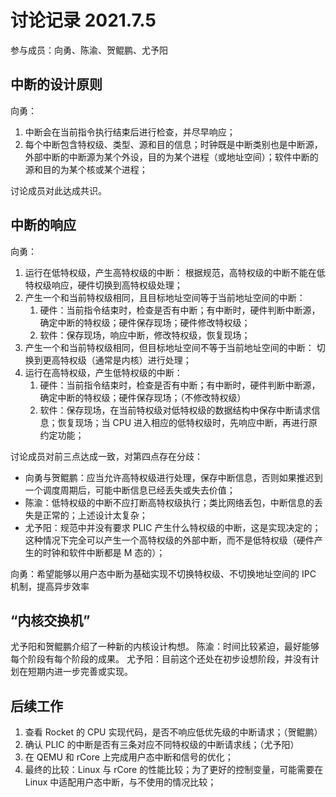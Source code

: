 # 讨论记录 2021.7.5

参与成员：向勇、陈渝、贺鲲鹏、尤予阳

## 中断的设计原则

向勇：

1. 中断会在当前指令执行结束后进行检查，并尽早响应；
2. 每个中断包含特权级、类型、源和目的信息；时钟既是中断类别也是中断源，外部中断的中断源为某个外设，目的为某个进程（或地址空间）；软件中断的源和目的为某个核或某个进程；

讨论成员对此达成共识。

## 中断的响应

向勇：

1. 运行在低特权级，产生高特权级的中断：
   根据规范，高特权级的中断不能在低特权级响应，硬件切换到高特权级处理；
2. 产生一个和当前特权级相同，且目标地址空间等于当前地址空间的中断：
   1. 硬件：当前指令结束时，检查是否有中断；有中断时，硬件判断中断源，确定中断的特权级；硬件保存现场；硬件修改特权级；
   2. 软件：保存现场，响应中断，修改特权级，恢复现场；
3. 产生一个和当前特权级相同，但目标地址空间不等于当前地址空间的中断：
   切换到更高特权级（通常是内核）进行处理；
4. 运行在高特权级，产生低特权级的中断：
   1. 硬件：当前指令结束时，检查是否有中断；有中断时，硬件判断中断源，确定中断的特权级；硬件保存现场；（不修改特权级）
   2. 软件：保存现场，在当前特权级对低特权级的数据结构中保存中断请求信息；恢复现场；当 CPU 进入相应的低特权级时，先响应中断，再进行原约定功能；

讨论成员对前三点达成一致，对第四点存在分歧：

- 向勇与贺鲲鹏：应当允许高特权级进行处理，保存中断信息，否则如果推迟到一个调度周期后，可能中断信息已经丢失或失去价值；
- 陈渝：低特权级的中断不应打断高特权级执行；类比网络丢包，中断信息的丢失是正常的；上述设计太复杂；
- 尤予阳：规范中并没有要求 PLIC 产生什么特权级的中断，这是实现决定的；这种情况下完全可以产生一个高特权级的外部中断，而不是低特权级（硬件产生的时钟和软件中断都是 M 态的）；

向勇：希望能够以用户态中断为基础实现不切换特权级、不切换地址空间的 IPC 机制，提高异步效率

## “内核交换机”

尤予阳和贺鲲鹏介绍了一种新的内核设计构想。
陈渝：时间比较紧迫，最好能够每个阶段有每个阶段的成果。
尤予阳：目前这个还处在初步设想阶段，并没有计划在短期内进一步完善或实现。

## 后续工作

1. 查看 Rocket 的 CPU 实现代码，是否不响应低优先级的中断请求；（贺鲲鹏）
2. 确认 PLIC 的中断是否有三条对应不同特权级的中断请求线；（尤予阳）
3. 在 QEMU 和 rCore 上完成用户态中断和信号的优化；
4. 最终的比较：Linux 与 rCore 的性能比较；为了更好的控制变量，可能需要在 Linux 中适配用户态中断，与不使用的情况比较；
